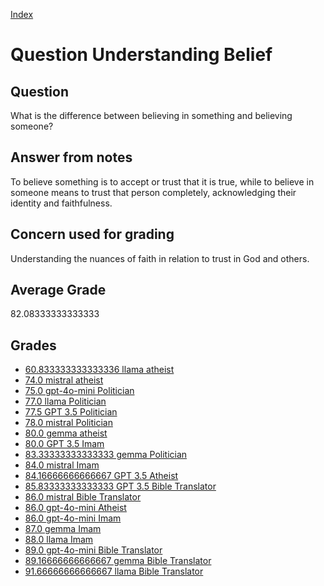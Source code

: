
[Index](../../index.md)
# Question Understanding Belief
## Question
What is the difference between believing in something and believing someone?

## Answer from notes
To believe something is to accept or trust that it is true, while to believe in someone means to trust that person completely, acknowledging their identity and faithfulness.

## Concern used for grading
Understanding the nuances of faith in relation to trust in God and others.

## Average Grade
82.08333333333333

## Grades
 * [60.833333333333336 llama atheist](../answers/llama_atheist/Understanding_Belief.md)
 * [74.0 mistral atheist](../answers/mistral_atheist/Understanding_Belief.md)
 * [75.0 gpt-4o-mini Politician](../answers/gpt-4o-mini_Politician/Understanding_Belief.md)
 * [77.0 llama Politician](../answers/llama_Politician/Understanding_Belief.md)
 * [77.5 GPT 3.5 Politician](../answers/GPT_3.5_Politician/Understanding_Belief.md)
 * [78.0 mistral Politician](../answers/mistral_Politician/Understanding_Belief.md)
 * [80.0 gemma atheist](../answers/gemma_atheist/Understanding_Belief.md)
 * [80.0 GPT 3.5 Imam](../answers/GPT_3.5_Imam/Understanding_Belief.md)
 * [83.33333333333333 gemma Politician](../answers/gemma_Politician/Understanding_Belief.md)
 * [84.0 mistral Imam](../answers/mistral_Imam/Understanding_Belief.md)
 * [84.16666666666667 GPT 3.5 Atheist](../answers/GPT_3.5_Atheist/Understanding_Belief.md)
 * [85.83333333333333 GPT 3.5 Bible Translator](../answers/GPT_3.5_Bible_Translator/Understanding_Belief.md)
 * [86.0 mistral Bible Translator](../answers/mistral_Bible_Translator/Understanding_Belief.md)
 * [86.0 gpt-4o-mini Atheist](../answers/gpt-4o-mini_Atheist/Understanding_Belief.md)
 * [86.0 gpt-4o-mini Imam](../answers/gpt-4o-mini_Imam/Understanding_Belief.md)
 * [87.0 gemma Imam](../answers/gemma_Imam/Understanding_Belief.md)
 * [88.0 llama Imam](../answers/llama_Imam/Understanding_Belief.md)
 * [89.0 gpt-4o-mini Bible Translator](../answers/gpt-4o-mini_Bible_Translator/Understanding_Belief.md)
 * [89.16666666666667 gemma Bible Translator](../answers/gemma_Bible_Translator/Understanding_Belief.md)
 * [91.66666666666667 llama Bible Translator](../answers/llama_Bible_Translator/Understanding_Belief.md)

